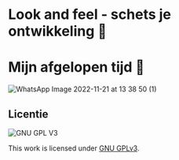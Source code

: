 # Look and feel - schets je ontwikkeling 🥇

# Mijn afgelopen tijd :horse:

![WhatsApp Image 2022-11-21 at 13 38 50 (1)](https://user-images.githubusercontent.com/112861144/206146160-6283513c-a57b-4f1f-9440-a2cec07272f5.jpeg)


## Licentie

![GNU GPL V3](https://www.gnu.org/graphics/gplv3-127x51.png)

This work is licensed under [GNU GPLv3](./LICENSE).
